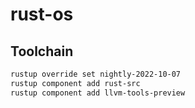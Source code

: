 # rust-os

## Toolchain
```bash
rustup override set nightly-2022-10-07
rustup component add rust-src
rustup component add llvm-tools-preview
```
